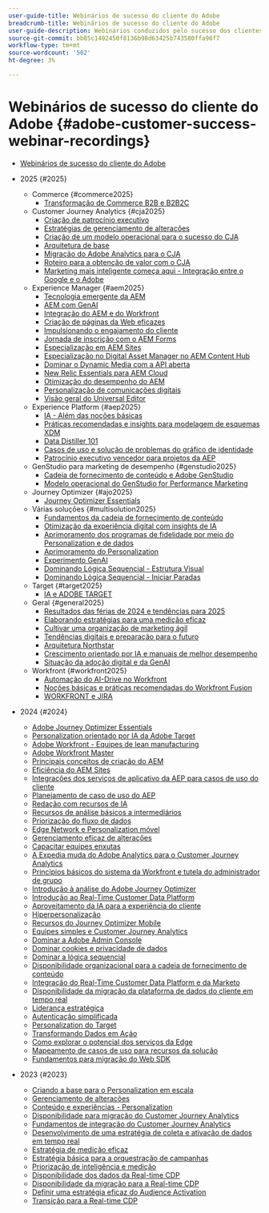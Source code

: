 ```yaml
---
user-guide-title: Webinários de sucesso do cliente do Adobe
breadcrumb-title: Webinários de sucesso do cliente do Adobe
user-guide-description: Webinários conduzidos pelo sucesso dos clientes da Adobe, criados para capacitá-lo a otimizar seu investimento na Experience Cloud da Adobe. Obtenha insights valiosos para maximizar o valor e aumentar a adoção de soluções da Adobe.
source-git-commit: bb85c1402450f8136b98d63425b743580ffa96f7
workflow-type: tm+mt
source-wordcount: '502'
ht-degree: 3%

---
```



# Webinários de sucesso do cliente do Adobe {#adobe-customer-success-webinar-recordings}

+ [Webinários de sucesso do cliente do Adobe](overview.md)
+ 2025 {#2025}
   + Commerce {#commerce2025}
      + [Transformação de Commerce B2B e B2B2C](2025/transforming-b2b-commerce.md)
   + Customer Journey Analytics {#cja2025}
      + [Criação de patrocínio executivo](2025/cja-success.md)
      + [Estratégias de gerenciamento de alterações](2025/cja-adoption.md)
      + [Criação de um modelo operacional para o sucesso do CJA](2025/cja-operating-model.md)
      + [Arquitetura de base](2025/cja-vision.md)
      + [Migração do Adobe Analytics para o CJA](2025/analytics-to-cja-migration.md)
      + [Roteiro para a obtenção de valor com o CJA](2025/roadmap-to-value-cja.md)
      + [Marketing mais inteligente começa aqui - Integração entre o Google e o Adobe](2025/smarter-marketing-starts-here-integrating-google-and-adobe.md)
   + Experience Manager {#aem2025}
      + [Tecnologia emergente da AEM](2025/personalized-experiences-aem.md)
      + [AEM com GenAI](2025/aem-genai.md)
      + [Integração do AEM e do Workfront](2025/aem-workfront-integration.md)
      + [Criação de páginas da Web eficazes](2025/build-effective-web-pages.md)
      + [Impulsionando o engajamento do cliente](2025/driving-customer-engagement.md)
      + [Jornada de inscrição com o AEM Forms](2025/payer-enrollment-journey.md)
      + [Especialização em AEM Sites](2025/mastering-aem-sites.md)
      + [Especialização no Digital Asset Manager no AEM Content Hub](2025/mastering-dam-aem-content-hub.md)
      + [Dominar o Dynamic Media com a API aberta](2025/dynamic-media-open-ai.md)
      + [New Relic Essentials para AEM Cloud](2025/new-relic-essentials-aem-cloud.md)
      + [Otimização do desempenho do AEM](2025/optimize-aem-performance.md)
      + [Personalização de comunicações digitais](2025/personalize-digital-communications.md)
      + [Visão geral do Universal Editor](2025/modern-aem-authoring.md)
   + Experience Platform {#aep2025}
      + [IA - Além das noções básicas](2025/ai-beyond-basics.md)
      + [Práticas recomendadas e insights para modelagem de esquemas XDM](2025/model-xdm-schemas.md)
      + [Data Distiller 101](2025/data-distiller-101.md)
      + [Casos de uso e solução de problemas do gráfico de identidade](2025/identity-graph.md)
      + [Patrocínio executivo vencedor para projetos da AEP](2025/exec-sponsorship-aep-projects.md)
   + GenStudio para marketing de desempenho {#genstudio2025}
      + [Cadeia de fornecimento de conteúdo e Adobe GenStudio](2025/csc-gen-studio.md)
      + [Modelo operacional do GenStudio for Performance Marketing](2025/genstudio-for-performance-marketing-operating-model.md)
   + Journey Optimizer {#ajo2025}
      + [Journey Optimizer Essentials](2025/journey-optimizer-essentials.md)
   + Várias soluções {#multisolution2025}
      + [Fundamentos da cadeia de fornecimento de conteúdo](2025/content-supply-chain-basics.md)
      + [Otimização da experiência digital com insights de IA](2025/accelerating-digital-experience-optimization.md)
      + [Aprimoramento dos programas de fidelidade por meio do Personalization e de dados](2025/enhance-loyalty-programs.md)
      + [Aprimoramento do Personalization](2025/enhancing-personalization.md)
      + [Experimento GenAI](2025/gen-ai-experimentation.md)
      + [Dominando Lógica Sequencial - Estrutura Visual](2025/mastering-sequential-logic.md)
      + [Dominando Lógica Sequencial - Iniciar Paradas](2025/sequential-logic-start-stop.md)
   + Target {#target2025}
      + [IA e ADOBE TARGET](2025/ai-adobe-target.md)
   + Geral {#general2025}
      + [Resultados das férias de 2024 e tendências para 2025](2025/adobe-digital-insights.md)
      + [Elaborando estratégias para uma medição eficaz](2025/impactful-insights.md)
      + [Cultivar uma organização de marketing ágil](2025/agile-marketing-organization.md)
      + [Tendências digitais e preparação para o futuro](2025/digital-trends-preparing-future.md)
      + [Arquitetura Northstar](2025/northstar-architecture.md)
      + [Crescimento orientado por IA e manuais de melhor desempenho](2025/ai-driven-growth.md)
      + [Situação da adoção digital e da GenAI](2025/state-of-digital-and-genai-adoption-webinar.md)
   + Workfront {#workfront2025}
      + [Automação do AI-Drive no Workfront](2025/unlock-efficiency-ai-drive-automation-workfront.md)
      + [Noções básicas e práticas recomendadas do Workfront Fusion](2025/adobe-workfront-fusion-best-practices.md)
      + [WORKFRONT e JIRA](2025/workfront-and-jira.md)

+ 2024 {#2024}
   + [Adobe Journey Optimizer Essentials](2024/ajo-essentials.md)
   + [Personalization orientado por IA da Adobe Target](2024/ai-personalization.md)
   + [Adobe Workfront - Equipes de lean manufacturing](2024/workfront-lean-teams.md)
   + [Adobe Workfront Master](2024/workfront-mastery.md)
   + [Principais conceitos de criação do AEM](2024/aem-authoring-concepts.md)
   + [Eficiência do AEM Sites](2024/aem-sites-efficiencies.md)
   + [Integrações dos serviços de aplicativo da AEP para casos de uso do cliente](2024/aep-apps-services-integrations.md)
   + [Planejamento de caso de uso do AEP](2024/aep-use-case-planning.md)
   + [Redação com recursos de IA](2024/ai-copywriting.md)
   + [Recursos de análise básicos a intermediários](2024/basic-to-intermediate-analysis-capabilities.md)
   + [Priorização do fluxo de dados](2024/data-stream-prioritization.md)
   + [Edge Network e Personalization móvel](2024/edge-network-mobile-personalization.md)
   + [Gerenciamento eficaz de alterações](2024/effective-change-management.md)
   + [Capacitar equipes enxutas](2024/empowering-lean-teams.md)
   + [A Expedia muda do Adobe Analytics para o Customer Journey Analytics](2024/expedia-aa-to-cja.md)
   + [Princípios básicos do sistema da Workfront e tutela do administrador de grupo](2024/workfront-admin-guardianship.md)
   + [Introdução à análise do Adobe Journey Optimizer](2024/getting-started-ajo-analysis.md)
   + [Introdução ao Real-Time Customer Data Platform](2024/getting-started-rtcdp.md)
   + [Aproveitamento da IA para a experiência do cliente](2024/ai-customer-experience.md)
   + [Hiperpersonalização](2024/hyperpersonalization.md)
   + [Recursos do Journey Optimizer Mobile](2024/journey-optimizer-mobile-capabilities.md)
   + [Equipes simples e Customer Journey Analytics](2024/lean-teams-cja.md)
   + [Dominar a Adobe Admin Console](2024/adobe-admin-console.md)
   + [Dominar cookies e privacidade de dados](2024/mastering-cookies-data-privacy.md)
   + [Dominar a lógica sequencial](2024/sequential-logic.md)
   + [Disponibilidade organizacional para a cadeia de fornecimento de conteúdo](2024/organizational-readiness-content-supply-chain.md)
   + [Integração do Real-Time Customer Data Platform e da Marketo](2024/aep-marketo-integration.md)
   + [Disponibilidade da migração da plataforma de dados do cliente em tempo real](2024/rtcdp-migration-readiness.md)
   + [Liderança estratégica](2024/strategic-leadership.md)
   + [Autenticação simplificada](2024/streamline-authentication.md)
   + [Personalization do Target](2024/target-personalization.md)
   + [Transformando Dados em Ação](2024/turning-data-into-action.md)
   + [Como explorar o potencial dos serviços da Edge](2024/edge-delivery-services.md)
   + [Mapeamento de casos de uso para recursos da solução](2024/use-case-mapping.md)
   + [Fundamentos para migração do Web SDK](2024/web-sdk-migration.md)

+ 2023 {#2023}
   + [Criando a base para o Personalization em escala](2023/personalization-at-scale.md)
   + [Gerenciamento de alterações](2023/change-management.md)
   + [Conteúdo e experiências - Personalization](2023/content-experiences-personalization.md)
   + [Disponibilidade para migração do Customer Journey Analytics](2023/cja-migration-readiness.md)
   + [Fundamentos de integração do Customer Journey Analytics](2023/cja-integration-essentials.md)
   + [Desenvolvimento de uma estratégia de coleta e ativação de dados em tempo real](2023/data-collection-activation-strategy.md)
   + [Estratégia de medição eficaz](2023/measurement-strategy.md)
   + [Estratégia básica para a orquestração de campanhas](2023/foundational-strategy-campaign.md)
   + [Priorização de inteligência e medição](2023/intelligence-and-measurement.md)
   + [Disponibilidade dos dados da Real-time CDP](2023/rtcdp-migration-data-readiness.md)
   + [Disponibilidade da migração para a Real-time CDP](2023/rtcdp-migration-readiness.md)
   + [Definir uma estratégia eficaz do Audience Activation](2023/audience-activation.md)
   + [Transição para a Real-time CDP](2023/aam-to-rtcdp.md)
